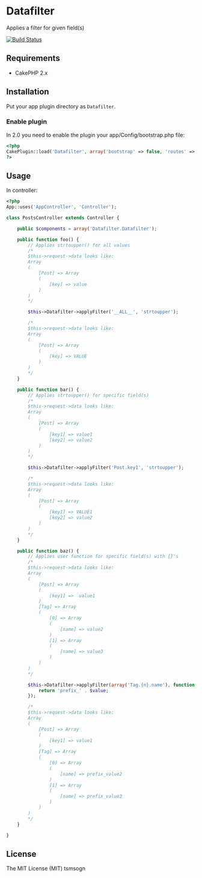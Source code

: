 # Datafilter

Applies a filter for given field(s)

[![Build Status](https://travis-ci.org/tsmsogn/Datafilter.svg?branch=master)](https://travis-ci.org/tsmsogn/Datafilter)

## Requirements

- CakePHP 2.x

## Installation

Put your app plugin directory as `Datafilter`.

### Enable plugin

In 2.0 you need to enable the plugin your app/Config/bootstrap.php file:

```php
<?php
CakePlugin::load('Datafilter', array('bootstrap' => false, 'routes' => false));
?>
```

## Usage

In controller:

```php
<?php
App::uses('AppController', 'Controller');

class PostsController extends Controller {

	public $components = array('Datafilter.Datafilter');

	public function foo() {
		// Applies strtoupper() for all values
		/*
		$this->request->data looks like:
		Array
		(
			[Post] => Array
			(
				[key] => value
			)
		)
		*/

		$this->Datafilter->applyFilter('__ALL__', 'strtoupper');

		/*
		$this->request->data looks like:
		Array
		(
			[Post] => Array
			(
				[key] => VALUE
			)
		)
		*/
	}

	public function bar() {
		// Applies strtoupper() for specific field(s)
		/*
		$this->request->data looks like:
		Array
        (
            [Post] => Array
            (
                [key1] => value1
                [key2] => value2
            )
        )
        */

		$this->Datafilter->applyFilter('Post.key1', 'strtoupper');

		/*
        $this->request->data looks like:
        Array
        (
            [Post] => Array
            (
                [key1] => VALUE1
                [key2] => value2
            )
        )
        */
	}

	public function baz() {
	    // Applies user function for specific field(s) with {}'s
	    /*
		$this->request->data looks like:
	    Array
        (
            [Post] => Array
            (
                [key1] =>  value1
            )
            [Tag] => Array
            (
                [0] => Array
                (
                    [name] => value2
                )
                [1] => Array
                (
                    [name] => value3
                )
            )
        )
        */

		$this->Datafilter->applyFilter(array('Tag.{n}.name'), function($value) {
		    return 'prefix_' . $value;
		});

	    /*
		$this->request->data looks like:
	    Array
        (
            [Post] => Array
            (
                [key1] => value1
            )
            [Tag] => Array
            (
                [0] => Array
                (
                    [name] => prefix_value2
                )
                [1] => Array
                (
                    [name] => prefix_value3
                )
            )
        )
        */
	}

}
```

## License

The MIT License (MIT) tsmsogn
